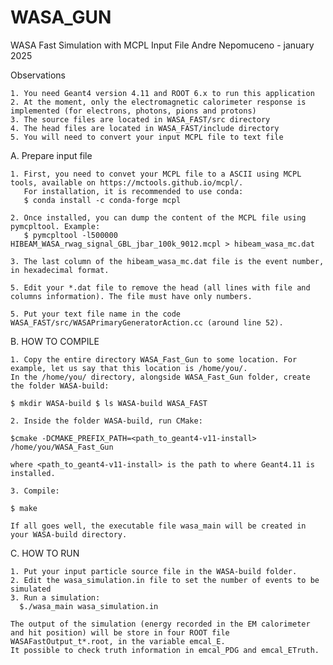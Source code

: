 # WASA_GUN
WASA Fast Simulation with MCPL Input File
Andre Nepomuceno - january 2025

Observations

    1. You need Geant4 version 4.11 and ROOT 6.x to run this application
    2. At the moment, only the electromagnetic calorimeter response is implemented (for electrons, photons, pions and protons)
    3. The source files are located in WASA_FAST/src directory
    4. The head files are located in WASA_FAST/include directory
    5. You will need to convert your input MCPL file to text file
    
 A. Prepare input file
 
    1. First, you need to convet your MCPL file to a ASCII using MCPL tools, available on https://mctools.github.io/mcpl/. 
       For installation, it is recommended to use conda:
       $ conda install -c conda-forge mcpl
    
    2. Once installed, you can dump the content of the MCPL file using pymcpltool. Example:
       $ pymcpltool -l500000 HIBEAM_WASA_rwag_signal_GBL_jbar_100k_9012.mcpl > hibeam_wasa_mc.dat
    
    3. The last column of the hibeam_wasa_mc.dat file is the event number, in hexadecimal format. 
    
    5. Edit your *.dat file to remove the head (all lines with file and columns information). The file must have only numbers. 
    
    5. Put your text file name in the code WASA_FAST/src/WASAPrimaryGeneratorAction.cc (around line 52).
    
B. HOW TO COMPILE

    1. Copy the entire directory WASA_Fast_Gun to some location. For example, let us say that this location is /home/you/.
    In the /home/you/ directory, alongside WASA_Fast_Gun folder, create the folder WASA-build:

    $ mkdir WASA-build $ ls WASA-build WASA_FAST

    2. Inside the folder WASA-build, run CMake:

    $cmake -DCMAKE_PREFIX_PATH=<path_to_geant4-v11-install> /home/you/WASA_Fast_Gun

    where <path_to_geant4-v11-install> is the path to where Geant4.11 is installed.

    3. Compile:

    $ make

    If all goes well, the executable file wasa_main will be created in your WASA-build directory.

 C. HOW TO RUN
   
    1. Put your input particle source file in the WASA-build folder.
    2. Edit the wasa_simulation.in file to set the number of events to be simulated
    3. Run a simulation:
      $./wasa_main wasa_simulation.in
   
    The output of the simulation (energy recorded in the EM calorimeter and hit position) will be store in four ROOT file WASAFastOutput_t*.root, in the variable emcal_E. 
    It possible to check truth information in emcal_PDG and emcal_ETruth.
    
    
